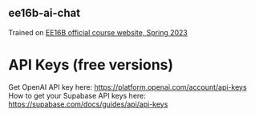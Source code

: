 ## ee16b-ai-chat

Trained on [EE16B official course website, Spring 2023](https://eecs16b.org/)

# API Keys (free versions)
Get OpenAI API key here: https://platform.openai.com/account/api-keys
How to get your Supabase API keys here: https://supabase.com/docs/guides/api/api-keys
